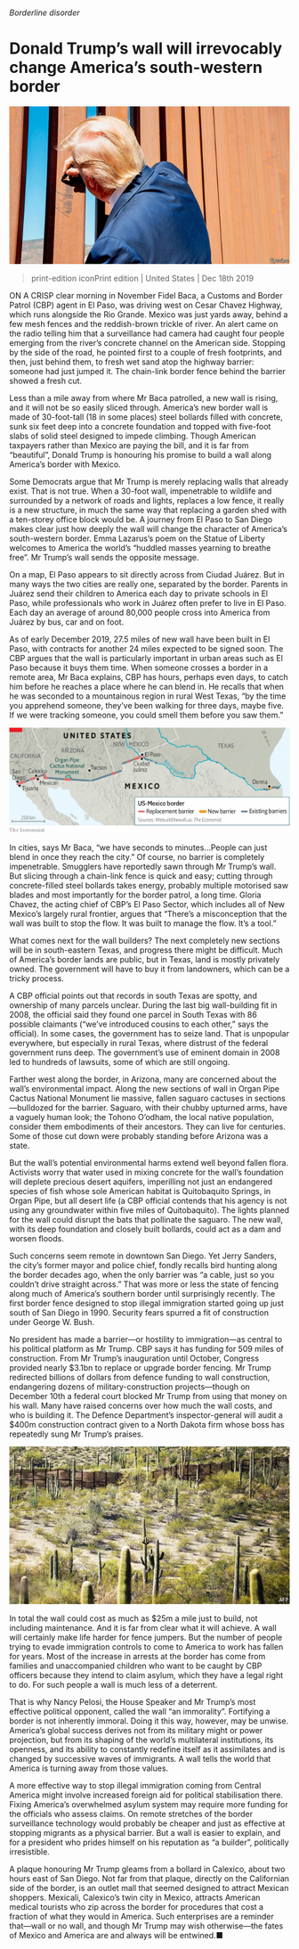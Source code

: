 ###### Borderline disorder

# Donald Trump’s wall will irrevocably change America’s south-western border 

![image](images/20191221_USP001_0.jpg) 

> print-edition iconPrint edition | United States | Dec 18th 2019 

ON A CRISP clear morning in November Fidel Baca, a Customs and Border Patrol (CBP) agent in El Paso, was driving west on Cesar Chavez Highway, which runs alongside the Rio Grande. Mexico was just yards away, behind a few mesh fences and the reddish-brown trickle of river. An alert came on the radio telling him that a surveillance had camera had caught four people emerging from the river’s concrete channel on the American side. Stopping by the side of the road, he pointed first to a couple of fresh footprints, and then, just behind them, to fresh wet sand atop the highway barrier: someone had just jumped it. The chain-link border fence behind the barrier showed a fresh cut. 

Less than a mile away from where Mr Baca patrolled, a new wall is rising, and it will not be so easily sliced through. America’s new border wall is made of 30-foot-tall (18 in some places) steel bollards filled with concrete, sunk six feet deep into a concrete foundation and topped with five-foot slabs of solid steel designed to impede climbing. Though American taxpayers rather than Mexico are paying the bill, and it is far from “beautiful”, Donald Trump is honouring his promise to build a wall along America’s border with Mexico. 

Some Democrats argue that Mr Trump is merely replacing walls that already exist. That is not true. When a 30-foot wall, impenetrable to wildlife and surrounded by a network of roads and lights, replaces a low fence, it really is a new structure, in much the same way that replacing a garden shed with a ten-storey office block would be. A journey from El Paso to San Diego makes clear just how deeply the wall will change the character of America’s south-western border. Emma Lazarus’s poem on the Statue of Liberty welcomes to America the world’s “huddled masses yearning to breathe free”. Mr Trump’s wall sends the opposite message. 

On a map, El Paso appears to sit directly across from Ciudad Juárez. But in many ways the two cities are really one, separated by the border. Parents in Juárez send their children to America each day to private schools in El Paso, while professionals who work in Juárez often prefer to live in El Paso. Each day an average of around 80,000 people cross into America from Juárez by bus, car and on foot. 

As of early December 2019, 27.5 miles of new wall have been built in El Paso, with contracts for another 24 miles expected to be signed soon. The CBP argues that the wall is particularly important in urban areas such as El Paso because it buys them time. When someone crosses a border in a remote area, Mr Baca explains, CBP has hours, perhaps even days, to catch him before he reaches a place where he can blend in. He recalls that when he was seconded to a mountainous region in rural West Texas, “by the time you apprehend someone, they’ve been walking for three days, maybe five. If we were tracking someone, you could smell them before you saw them.” 

![image](images/20191221_USM970.png) 

In cities, says Mr Baca, “we have seconds to minutes...People can just blend in once they reach the city.” Of course, no barrier is completely impenetrable. Smugglers have reportedly sawn through Mr Trump’s wall. But slicing through a chain-link fence is quick and easy; cutting through concrete-filled steel bollards takes energy, probably multiple motorised saw blades and most importantly for the border patrol, a long time. Gloria Chavez, the acting chief of CBP’s El Paso Sector, which includes all of New Mexico’s largely rural frontier, argues that “There’s a misconception that the wall was built to stop the flow. It was built to manage the flow. It’s a tool.” 

What comes next for the wall builders? The next completely new sections will be in south-eastern Texas, and progress there might be difficult. Much of America’s border lands are public, but in Texas, land is mostly privately owned. The government will have to buy it from landowners, which can be a tricky process. 

A CBP official points out that records in south Texas are spotty, and ownership of many parcels unclear. During the last big wall-building fit in 2008, the official said they found one parcel in South Texas with 86 possible claimants (“we’ve introduced cousins to each other,” says the official). In some cases, the government has to seize land. That is unpopular everywhere, but especially in rural Texas, where distrust of the federal government runs deep. The government’s use of eminent domain in 2008 led to hundreds of lawsuits, some of which are still ongoing. 

Farther west along the border, in Arizona, many are concerned about the wall’s environmental impact. Along the new sections of wall in Organ Pipe Cactus National Monument lie massive, fallen saguaro cactuses in sections—bulldozed for the barrier. Saguaro, with their chubby upturned arms, have a vaguely human look; the Tohono O’odham, the local native population, consider them embodiments of their ancestors. They can live for centuries. Some of those cut down were probably standing before Arizona was a state. 

But the wall’s potential environmental harms extend well beyond fallen flora. Activists worry that water used in mixing concrete for the wall’s foundation will deplete precious desert aquifers, imperilling not just an endangered species of fish whose sole American habitat is Quitobaquito Springs, in Organ Pipe, but all desert life (a CBP official contends that his agency is not using any groundwater within five miles of Quitobaquito). The lights planned for the wall could disrupt the bats that pollinate the saguaro. The new wall, with its deep foundation and closely built bollards, could act as a dam and worsen floods. 

Such concerns seem remote in downtown San Diego. Yet Jerry Sanders, the city’s former mayor and police chief, fondly recalls bird hunting along the border decades ago, when the only barrier was “a cable, just so you couldn’t drive straight across.” That was more or less the state of fencing along much of America’s southern border until surprisingly recently. The first border fence designed to stop illegal immigration started going up just south of San Diego in 1990. Security fears spurred a fit of construction under George W. Bush. 

No president has made a barrier—or hostility to immigration—as central to his political platform as Mr Trump. CBP says it has funding for 509 miles of construction. From Mr Trump’s inauguration until October, Congress provided nearly $3.1bn to replace or upgrade border fencing. Mr Trump redirected billions of dollars from defence funding to wall construction, endangering dozens of military-construction projects—though on December 10th a federal court blocked Mr Trump from using that money on his wall. Many have raised concerns over how much the wall costs, and who is building it. The Defence Department’s inspector-general will audit a $400m construction contract given to a North Dakota firm whose boss has repeatedly sung Mr Trump’s praises. 

![image](images/20191221_USP004_0.jpg) 

In total the wall could cost as much as $25m a mile just to build, not including maintenance. And it is far from clear what it will achieve. A wall will certainly make life harder for fence jumpers. But the number of people trying to evade immigration controls to come to America to work has fallen for years. Most of the increase in arrests at the border has come from families and unaccompanied children who want to be caught by CBP officers because they intend to claim asylum, which they have a legal right to do. For such people a wall is much less of a deterrent. 

That is why Nancy Pelosi, the House Speaker and Mr Trump’s most effective political opponent, called the wall “an immorality”. Fortifying a border is not inherently immoral. Doing it this way, however, may be unwise. America’s global success derives not from its military might or power projection, but from its shaping of the world’s multilateral institutions, its openness, and its ability to constantly redefine itself as it assimilates and is changed by successive waves of immigrants. A wall tells the world that America is turning away from those values. 

A more effective way to stop illegal immigration coming from Central America might involve increased foreign aid for political stabilisation there. Fixing America’s overwhelmed asylum system may require more funding for the officials who assess claims. On remote stretches of the border surveillance technology would probably be cheaper and just as effective at stopping migrants as a physical barrier. But a wall is easier to explain, and for a president who prides himself on his reputation as “a builder”, politically irresistible. 

A plaque honouring Mr Trump gleams from a bollard in Calexico, about two hours east of San Diego. Not far from that plaque, directly on the Californian side of the border, is an outlet mall that seemed designed to attract Mexican shoppers. Mexicali, Calexico’s twin city in Mexico, attracts American medical tourists who zip across the border for procedures that cost a fraction of what they would in America. Such enterprises are a reminder that—wall or no wall, and though Mr Trump may wish otherwise—the fates of Mexico and America are and always will be entwined.■ 

